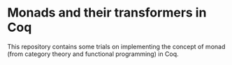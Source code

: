 # Monads and their transformers in Coq
This repository contains some trials on implementing the concept of monad (from category theory and functional programming) in Coq.

